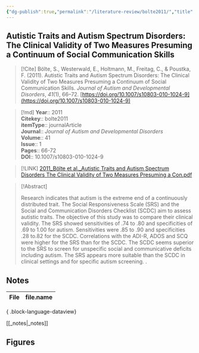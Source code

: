 ```yaml
---
{"dg-publish":true,"permalink":"/literature-review/bolte2011/","title":"Autistic Traits and Autism Spectrum Disorders The Clinical Validity of Two Measures Presuming a Continuum of Social Communication Skills","tags":["autism","Psychometrics","Screening;","Questionnaire"]}
---
```



## Autistic Traits and Autism Spectrum Disorders: The Clinical Validity of Two Measures Presuming a Continuum of Social Communication Skills

> [!Cite]
> Bölte, S., Westerwald, E., Holtmann, M., Freitag, C., & Poustka, F. (2011). Autistic Traits and Autism Spectrum Disorders: The Clinical Validity of Two Measures Presuming a Continuum of Social Communication Skills. _Journal of Autism and Developmental Disorders_, _41_(1), 66–72. [https://doi.org/10.1007/s10803-010-1024-9](https://doi.org/10.1007/s10803-010-1024-9)


>[!md]
> **Year**:: 2011   
> **Citekey**:: bolte2011  
> **itemType**:: journalArticle  
> **Journal**:: *Journal of Autism and Developmental Disorders*  
> **Volume**:: 41  
> **Issue**:: 1   
> **Pages**:: 66-72  
> **DOI**:: 10.1007/s10803-010-1024-9    

> [!LINK] 
> [2011_Bölte et al._Autistic Traits and Autism Spectrum Disorders The Clinical Validity of Two Measures Presuming a Con.pdf](zotero://select/library/items/ZCMTE3HP)

> [!Abstract]
>
> Research indicates that autism is the extreme end of a continuously distributed trait. The Social Responsiveness Scale (SRS) and the Social and Communication Disorders Checklist (SCDC) aim to assess autistic traits. The objective of this study was to compare their clinical validity. The SRS showed sensitivities of .74 to .80 and specificities of .69 to 1.00 for autism. Sensitivities were .85 to .90 and specificities .28 to.82 for the SCDC. Correlations with the ADI-R, ADOS and SCQ were higher for the SRS than for the SCDC. The SCDC seems superior to the SRS to screen for unspecific social and communicative deficits including autism. The SRS appears more suitable than the SCDC in clinical settings and for specific autism screening.
>.
> 


## Notes

| File | file.name |
| ---- | --------- |

{ .block-language-dataview}

[[_notes\|_notes]]

## Figures

